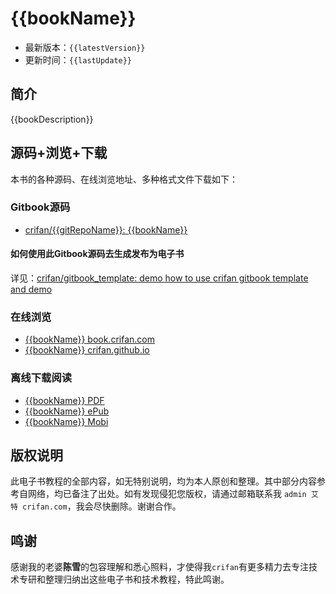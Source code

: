 # {{bookName}}

* 最新版本：`{{latestVersion}}`
* 更新时间：`{{lastUpdate}}`

## 简介

{{bookDescription}}

## 源码+浏览+下载

本书的各种源码、在线浏览地址、多种格式文件下载如下：

### Gitbook源码

* [crifan/{{gitRepoName}}: {{bookName}}](https://github.com/crifan/{{gitRepoName}})

#### 如何使用此Gitbook源码去生成发布为电子书

详见：[crifan/gitbook_template: demo how to use crifan gitbook template and demo](https://github.com/crifan/gitbook_template)

### 在线浏览

* [{{bookName}} book.crifan.com](http://book.crifan.com/books/{{gitRepoName}}/website)
* [{{bookName}} crifan.github.io](https://crifan.github.io/{{gitRepoName}}/website)

### 离线下载阅读

* [{{bookName}} PDF](http://book.crifan.com/books/{{gitRepoName}}/pdf/{{gitRepoName}}.pdf)
* [{{bookName}} ePub](http://book.crifan.com/books/{{gitRepoName}}/epub/{{gitRepoName}}.epub)
* [{{bookName}} Mobi](http://book.crifan.com/books/{{gitRepoName}}/mobi/{{gitRepoName}}.mobi)

## 版权说明

此电子书教程的全部内容，如无特别说明，均为本人原创和整理。其中部分内容参考自网络，均已备注了出处。如有发现侵犯您版权，请通过邮箱联系我 `admin 艾特 crifan.com`，我会尽快删除。谢谢合作。

## 鸣谢

感谢我的老婆**陈雪**的包容理解和悉心照料，才使得我`crifan`有更多精力去专注技术专研和整理归纳出这些电子书和技术教程，特此鸣谢。
